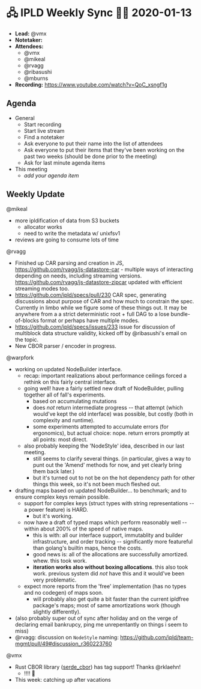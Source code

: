 # 🖧 IPLD Weekly Sync 🙌🏽 2020-01-13

- **Lead:** @vmx
- **Notetaker:**
- **Attendees:**
  - @vmx
  - @mikeal
  - @rvagg
  - @ribasushi
  - @mburns
- **Recording:** https://www.youtube.com/watch?v=QoC_xsngf1g


## Agenda

- General
  - Start recording
  - Start live stream
  - Find a notetaker
  - Ask everyone to put their name into the list of attendees
  - Ask everyone to put their items that they've been working on the past two weeks (should be done prior to the meeting)
  - Ask for last minute agenda items
- This meeting
  - _add your agenda item_


## Weekly Update

@mikeal
 - more ipldification of data from S3 buckets
     - allocator works
     - need to write the metadata w/ unixfsv1
 - reviews are going to consume lots of time

@rvagg
 - Finished up CAR parsing and creation in JS, https://github.com/rvagg/js-datastore-car - multiple ways of interacting depending on needs, including streaming versions. https://github.com/rvagg/js-datastore-zipcar updated with efficient streaming modes too.
 - https://github.com/ipld/specs/pull/230 CAR spec, generating discussions about purpose of CAR and how much to constrain the spec. Currently in limbo while we figure some of these things out. It may be anywhere from a a strict deterministic root + full DAG to a lose bundle-of-blocks format or perhaps have multiple modes.
 - https://github.com/ipld/specs/issues/233 issue for discussion of multiblock data structure validity, kicked off by @ribasushi's email on the topic.
 - New CBOR parser / encoder in progress.

@warpfork
- working on updated NodeBuilder interface.
	- recap: important realizations about performance ceilings forced a rethink on this fairly central interface.
	- going well!  have a fairly settled new draft of NodeBuilder, pulling together all of fall's experiments.
		- based on accumulating mutations
		- does *not* return intermediate progress -- that attempt (which would've kept the old interface) was possible, but costly (both in complexity and runtime).
		- some experiments attempted to accumulate errors (for ergonomics), but actual choice: nope.  return errors promptly at all points: most direct.
	- also probably keeping the 'NodeStyle' idea, described in our last meeting.
		- still seems to clarify several things.  (in particular, gives a way to punt out the 'Amend' methods for now, and yet clearly bring them back later.)
		- but it's turned out to not be on the hot dependency path for other things this week, so it's not been much fleshed out.
- drafting maps based on updated NodeBuilder... to benchmark; and to ensure complex keys remain possible.
	- support for complex keys (struct types with string representations -- a power feature) is HARD.
		- but it's working.
	- now have a draft of typed maps which perform reasonably well -- within about 200% of the speed of native maps.
		- this is with: all our interface support, immutablity and builder infrastructure, and order tracking -- significantly more featureful than golang's builtin maps, hence the costs.
		- good news is: all of the allocations are successfully amortized.  whew.  this took work.
		- **iteration works also without boxing allocations**.  this also took work.  previous system did *not* have this and it would've been very problematic.
	- expect more reports from the 'free' implementation (has no types and no codegen) of maps soon.
		- will probably also get quite a bit faster than the current ipldfree package's maps; most of same amortizations work (though slightly differently).
- (also probably super out of sync after holiday and on the verge of declaring email bankrupcy, ping me unrepentantly on things i seem to miss)
- @rvagg: discussion on `NodeStyle` naming: https://github.com/ipld/team-mgmt/pull/49#discussion_r360223760

@vmx
  - Rust CBOR library ([serde_cbor](https://github.com/pyfisch/cbor)) has tag support! Thanks @rklaehn!
      - !!!! :tada:
  - This week: catching up after vacations
